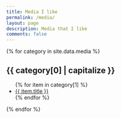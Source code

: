 ```yaml
---
title: Media I like
permalink: /media/
layout: page
description: Media that I like
comments: false
---
```


{% for category in site.data.media %}

  <h2>{{ category[0] | capitalize }}</h2>
  <ul>
    {% for item in category[1] %}
      <li><a href="{{ item.url }}" target="_blank" rel="noopener">{{ item.title }} </a></li>
    {% endfor %}
  </ul>
{% endfor %}
